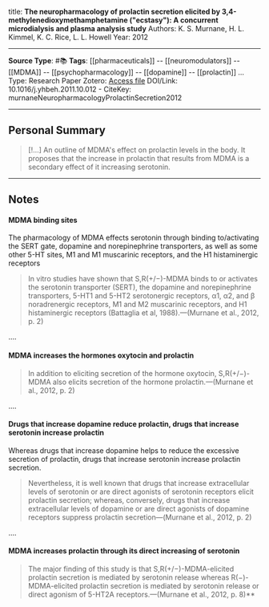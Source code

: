 title: **The neuropharmacology of prolactin secretion elicited by 3,4-methylenedioxymethamphetamine ("ecstasy"): A concurrent microdialysis and plasma analysis study**
Authors: K. S. Murnane, H. L. Kimmel, K. C. Rice, L. L. Howell
Year: 2012

****
**Source Type**: #📚
**Tags**: [[pharmaceuticals]] -- [[neuromodulators]] -- [[MDMA]] -- [[psychopharmacology]] -- [[dopamine]] -- [[prolactin]]
...
Type: Research Paper
Zotero: [Access file](zotero://select/items/@murnaneNeuropharmacologyProlactinSecretion2012)
DOI/Link: 10.1016/j.yhbeh.2011.10.012 - 
CiteKey: murnaneNeuropharmacologyProlactinSecretion2012 
*****

## Personal Summary

>[!...]
> An outline of MDMA's effect on prolactin levels in the body. It proposes that the increase in prolactin that results from MDMA is a secondary effect of it increasing serotonin.
>

*****

## Notes


#### MDMA binding sites

The pharmacology of MDMA effects serotonin through binding to/activating the SERT gate, dopamine and norepinephrine transporters, as well as some other 5-HT sites, M1 and M1 muscarinic receptors, and the H1 histaminergic receptors

> In vitro studies have shown that S,R(+/−)-MDMA binds to or activates the serotonin transporter (SERT), the dopamine and norepinephrine transporters, 5-HT1 and 5-HT2 serotonergic receptors, α1, α2, and β noradrenergic receptors, M1 and M2 muscarinic receptors, and H1 histaminergic receptors (Battaglia et al, 1988).—(Murnane et al., 2012, p. 2)

  
....  

#### MDMA increases the hormones oxytocin and prolactin

> In addition to eliciting secretion of the hormone oxytocin, S,R(+/−)-MDMA also elicits secretion of the hormone prolactin.—(Murnane et al., 2012, p. 2)

  
....  

#### Drugs that increase dopamine reduce prolactin, drugs that increase serotonin increase prolactin

Whereas drugs that increase dopamine helps to reduce the excessive secretion of prolactin, drugs that increase serotonin increase prolactin secretion.

> Nevertheless, it is well known that drugs that increase extracellular levels of serotonin or are direct agonists of serotonin receptors elicit prolactin secretion; whereas, conversely, drugs that increase extracellular levels of dopamine or are direct agonists of dopamine receptors suppress prolactin secretion—(Murnane et al., 2012, p. 2)

  
....  

#### MDMA increases prolactin through its direct increasing of serotonin

> The major finding of this study is that S,R(+/−)-MDMA-elicited prolactin secretion is mediated by serotonin release whereas R(−)-MDMA-elicited prolactin secretion is mediated by serotonin release or direct agonism of 5-HT2A receptors.—(Murnane et al., 2012, p. 8)**
